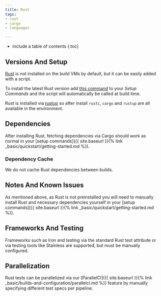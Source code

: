 ```yaml
---
title: Rust
tags:
- rust
- cargo
- languages

---
```


* include a table of contents
{:toc}

## Versions And Setup

[Rust](https://www.rust-lang.org/en-US) is not installed on the build VMs by default, but it can be easily added with a script.

To install the latest Rust version add [this command](https://github.com/codeship/scripts/blob/master/languages/rust.sh#L6) to your _Setup Commands_ and the script will automatically be called at build time.

Rust is installed via [rustup](https://github.com/rust-lang-nursery/rustup.rs) so after install `rustc`, `cargo` and `rustup` are all available in the environment.

## Dependencies

After installing Rust, fetching dependencies via Cargo should work as normal in your [setup commands]({{ site.baseurl }}{% link _basic/quickstart/getting-started.md %}).


### Dependency Cache

We do not cache Rust dependencies between builds.

## Notes And Known Issues

As mentioned above, as Rust is not preinstalled you will need to manually install Rust and necessary dependencies yourself in your [setup commands]({{ site.baseurl }}{% link _basic/quickstart/getting-started.md %}).

## Frameworks And Testing

Frameworks such as Iron and testing via the standard Rust test attribute or via testing tools like Stainless are supported, but must be manually configured.

## Parallelization

Rust tests can be parallelized via our [ParallelCI]({{ site.baseurl }}{% link _basic/builds-and-configuration/parallelci.md %}) feature by manually specifying different test specs per pipeline.
